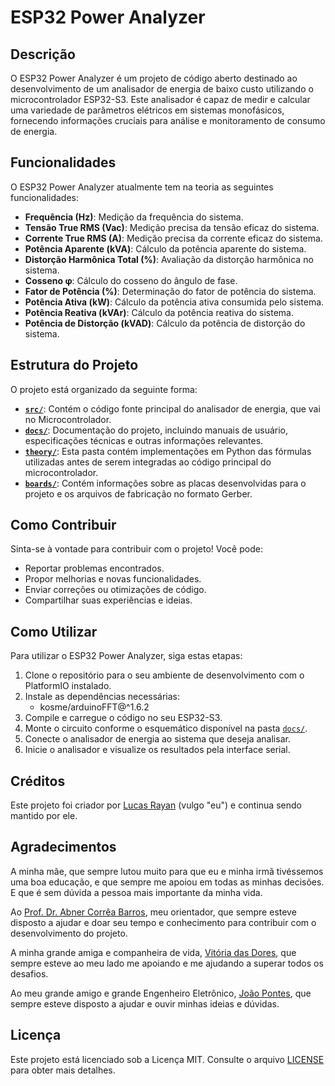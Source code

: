 # ESP32 Power Analyzer

## Descrição

O ESP32 Power Analyzer é um projeto de código aberto destinado ao desenvolvimento de um analisador de energia de baixo custo utilizando o microcontrolador ESP32-S3. Este analisador é capaz de medir e calcular uma variedade de parâmetros elétricos em sistemas monofásicos, fornecendo informações cruciais para análise e monitoramento de consumo de energia.

## Funcionalidades

O ESP32 Power Analyzer atualmente tem na teoria as seguintes funcionalidades:

- **Frequência (Hz)**: Medição da frequência do sistema.
- **Tensão True RMS (Vac)**: Medição precisa da tensão eficaz do sistema.
- **Corrente True RMS (A)**: Medição precisa da corrente eficaz do sistema.
- **Potência Aparente (kVA)**: Cálculo da potência aparente do sistema.
- **Distorção Harmônica Total (%)**: Avaliação da distorção harmônica no sistema.
- **Cosseno φ**: Cálculo do cosseno do ângulo de fase.
- **Fator de Potência (%)**: Determinação do fator de potência do sistema.
- **Potência Ativa (kW)**: Cálculo da potência ativa consumida pelo sistema.
- **Potência Reativa (kVAr)**: Cálculo da potência reativa do sistema.
- **Potência de Distorção (kVAD)**: Cálculo da potência de distorção do sistema.

## Estrutura do Projeto

O projeto está organizado da seguinte forma:

- **[`src/`](./src/)**: Contém o código fonte principal do analisador de energia, que vai no Microcontrolador.
- **[`docs/`](./docs/)**: Documentação do projeto, incluindo manuais de usuário, especificações técnicas e outras informações relevantes.
- **[`theory/`](./theory/)**: Esta pasta contém implementações em Python das fórmulas utilizadas antes de serem integradas ao código principal do microcontrolador.
- **[`boards/`](./boards/)**: Contém informações sobre as placas desenvolvidas para o projeto e os arquivos de fabricação no formato Gerber.

## Como Contribuir

Sinta-se à vontade para contribuir com o projeto! Você pode:

- Reportar problemas encontrados.
- Propor melhorias e novas funcionalidades.
- Enviar correções ou otimizações de código.
- Compartilhar suas experiências e ideias.

## Como Utilizar

Para utilizar o ESP32 Power Analyzer, siga estas etapas:

1. Clone o repositório para o seu ambiente de desenvolvimento com o PlatformIO instalado.
2. Instale as dependências necessárias:
    - kosme/arduinoFFT@^1.6.2
3. Compile e carregue o código no seu ESP32-S3.
4. Monte o circuito conforme o esquemático disponível na pasta [`docs/`](./docs/).
4. Conecte o analisador de energia ao sistema que deseja analisar.
5. Inicie o analisador e visualize os resultados pela interface serial.

## Créditos

Este projeto foi criador por [Lucas Rayan](https://github.com/lucasrguerra) (vulgo "eu") e continua sendo mantido por ele.

## Agradecimentos

A minha mãe, que sempre lutou muito para que eu e minha irmã tivéssemos uma boa educação, e que sempre me apoiou em todas as minhas decisões. E que é sem dúvida a pessoa mais importante da minha vida.

Ao [Prof. Dr. Abner Corrêa Barros](https://www.linkedin.com/in/abner-barros-5b86409/), meu orientador, que sempre esteve disposto a ajudar e doar seu tempo e conhecimento para contribuir com o desenvolvimento do projeto.

A minha grande amiga e companheira de vida, [Vitória das Dores](https://github.com/VitoriaDasDores), que sempre esteve ao meu lado me apoiando e me ajudando a superar todos os desafios.

Ao meu grande amigo e grande Engenheiro Eletrônico, [João Pontes](https://github.com/JoaoPonTechS), que sempre esteve disposto a ajudar e ouvir minhas ideias e dúvidas.

## Licença

Este projeto está licenciado sob a Licença MIT. Consulte o arquivo [LICENSE](./LICENSE) para obter mais detalhes.